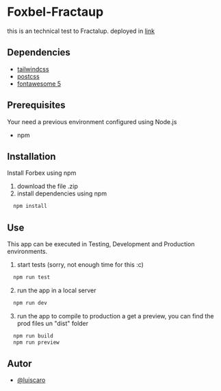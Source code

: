 ﻿# Foxbel-Fractaup

this is an technical test to Fractalup. deployed in [link](https://angelcgdev.github.io/foxbel-fractaup/)


## Dependencies

- [tailwindcss](https://tailwindcss.com/docs/installation)
- [postcss](https://tailwindcss.com/docs/installation)
- [fontawesome 5](https://fontawesome.com/v5/docs/web/use-with/react)
## Prerequisites
Your need a previous environment configured using Node.js
* npm
## Installation

Install Forbex using npm

1. download the file .zip
2. install dependencies using npm

```bash
  npm install
```

    
## Use
This app can be executed in Testing, Development and Production environments.

1. start tests (sorry, not enough time for this :c)

```bash
  npm run test
```
2. run the app in a local server

```bash
  npm run dev
```
3. run the app to compile to production a get a preview, you can find the prod files un "dist" folder
```bash
  npm run build
  npm run preview
```
## Autor

- [@luiscaro](https://github.com/angelcgdev)
